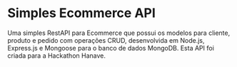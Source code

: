 # Simples Ecommerce API

Uma simples RestAPI para Ecommerce que possui os modelos para cliente, produto e pedido com operações CRUD, desenvolvida em Node.js, Express.js e Mongoose para o banco de dados MongoDB. Esta API foi criada para a Hackathon Hanave.
